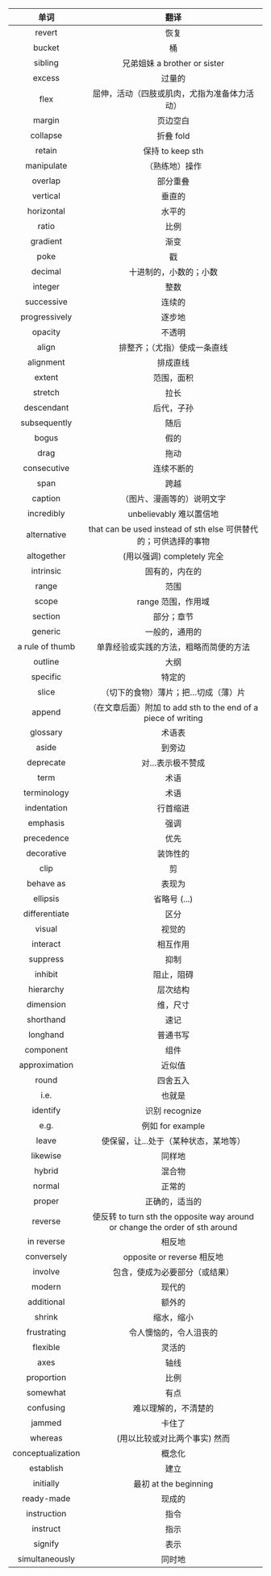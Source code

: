 |       单词        |                                     翻译                                     |
| :---------------: | :--------------------------------------------------------------------------: |
|      revert       |                                     恢复                                     |
|      bucket       |                                      桶                                      |
|      sibling      |                         兄弟姐妹 a brother or sister                         |
|      excess       |                                    过量的                                    |
|       flex        |                 屈伸，活动（四肢或肌肉，尤指为准备体力活动）                 |
|      margin       |                                   页边空白                                   |
|     collapse      |                                  折叠 fold                                   |
|      retain       |                               保持 to keep sth                               |
|    manipulate     |                                （熟练地）操作                                |
|      overlap      |                                   部分重叠                                   |
|     vertical      |                                    垂直的                                    |
|    horizontal     |                                    水平的                                    |
|       ratio       |                                     比例                                     |
|     gradient      |                                     渐变                                     |
|       poke        |                                      戳                                      |
|      decimal      |                            十进制的，小数的；小数                            |
|      integer      |                                     整数                                     |
|    successive     |                                    连续的                                    |
|   progressively   |                                    逐步地                                    |
|      opacity      |                                    不透明                                    |
|       align       |                         排整齐；（尤指）使成一条直线                         |
|     alignment     |                                   排成直线                                   |
|      extent       |                                  范围，面积                                  |
|      stretch      |                                     拉长                                     |
|    descendant     |                                  后代，子孙                                  |
|   subsequently    |                                     随后                                     |
|       bogus       |                                     假的                                     |
|       drag        |                                     拖动                                     |
|    consecutive    |                                  连续不断的                                  |
|       span        |                                     跨越                                     |
|      caption      |                          （图片、漫画等的）说明文字                          |
|    incredibly     |                           unbelievably 难以置信地                            |
|    alternative    |       that can be used instead of sth else 可供替代的；可供选择的事物        |
|    altogether     |                          (用以强调) completely 完全                          |
|     intrinsic     |                                固有的，内在的                                |
|       range       |                                     范围                                     |
|       scope       |                              range 范围，作用域                              |
|      section      |                                  部分；章节                                  |
|      generic      |                                一般的，通用的                                |
|  a rule of thumb  |                    单靠经验或实践的方法，粗略而简便的方法                    |
|      outline      |                                     大纲                                     |
|     specific      |                                    特定的                                    |
|       slice       |                     （切下的食物）薄片；把…切成（薄）片                      |
|      append       |        （在文章后面）附加 to add sth to the end of a piece of writing        |
|     glossary      |                                    术语表                                    |
|       aside       |                                    到旁边                                    |
|     deprecate     |                               对…表示极不赞成                                |
|       term        |                                     术语                                     |
|    terminology    |                                     术语                                     |
|    indentation    |                                   行首缩进                                   |
|     emphasis      |                                     强调                                     |
|    precedence     |                                     优先                                     |
|    decorative     |                                   装饰性的                                   |
|       clip        |                                      剪                                      |
|     behave as     |                                    表现为                                    |
|     ellipsis      |                                 省略号 (...)                                 |
|   differentiate   |                                     区分                                     |
|      visual       |                                    视觉的                                    |
|     interact      |                                   相互作用                                   |
|     suppress      |                                     抑制                                     |
|      inhibit      |                                  阻止，阻碍                                  |
|     hierarchy     |                                   层次结构                                   |
|     dimension     |                                   维，尺寸                                   |
|     shorthand     |                                     速记                                     |
|     longhand      |                                   普通书写                                   |
|     component     |                                     组件                                     |
|   approximation   |                                    近似值                                    |
|       round       |                                   四舍五入                                   |
|       i.e.        |                                    也就是                                    |
|     identify      |                                识别 recognize                                |
|       e.g.        |                               例如 for example                               |
|       leave       |                    使保留，让...处于（某种状态，某地等）                     |
|     likewise      |                                    同样地                                    |
|      hybrid       |                                    混合物                                    |
|      normal       |                                    正常的                                    |
|      proper       |                                正确的，适当的                                |
|      reverse      | 使反转 to turn sth the opposite way around or change the order of sth around |
|    in reverse     |                                    相反地                                    |
|    conversely     |                          opposite or reverse 相反地                          |
|      involve      |                        包含，使成为必要部分（或结果）                        |
|      modern       |                                    现代的                                    |
|    additional     |                                    额外的                                    |
|      shrink       |                                  缩水，缩小                                  |
|    frustrating    |                            令人懊恼的，令人沮丧的                            |
|     flexible      |                                    灵活的                                    |
|       axes        |                                     轴线                                     |
|    proportion     |                                     比例                                     |
|     somewhat      |                                     有点                                     |
|     confusing     |                             难以理解的，不清楚的                             |
|      jammed       |                                    卡住了                                    |
|      whereas      |                        (用以比较或对比两个事实) 然而                         |
| conceptualization |                                    概念化                                    |
|     establish     |                                     建立                                     |
|     initially     |                            最初 at the beginning                             |
|    ready-made     |                                    现成的                                    |
|    instruction    |                                     指令                                     |
|     instruct      |                                     指示                                     |
|      signify      |                                     表示                                     |
|  simultaneously   |                                    同时地                                    |